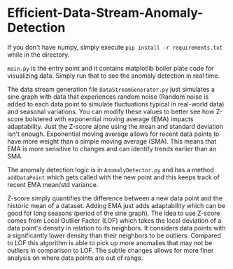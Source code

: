 # Efficient-Data-Stream-Anomaly-Detection

If you don't have numpy, simply execute ```pip install -r requirements.txt``` while in the directory.

```main.py``` is the entry point and it contains matplotlib boiler plate code for visualizing data. Simply run that to see the anomaly detection in real time.

The data stream generation file ```DataStreamGenerator.py``` just simulates a sine graph with data that experiences random noise (Random noise is added to each data point to simulate fluctuations typical in real-world data) and seasonal variations. You can modify these values to better see how Z-score bolstered with exponential moving average (EMA) impacts adaptability. Just the Z-score alone using the mean and standard deviation isn't enough. Exponential moving average allows for recent data points to have more weight than a simple moving average (SMA). This means that EMA is more sensitive to changes and can identify trends earlier than an SMA.

The anomaly detection logic is in ```AnomalyDetector.py``` and has a method ```addDataPoint``` which gets called with the new point and this keeps track of recent EMA mean/std variance.

Z-score simply quantifies the difference between a new data point and the historic mean of a dataset. Adding EMA just adds adaptability which can be good for long seasons (period of the sine graph). The idea to use Z-score comes from Local Outlier Factor (LOF) which takes the local deviation of a data point's density in relation to its neighbors. It considers data points with a significantly lower density than their neighbors to be outliers. Compared to LOF this algorithm is able to pick up more anomalies that may not be outliers in comparison to LOF. The subtle changes allows for more finer analysis on where data points are out of range.
